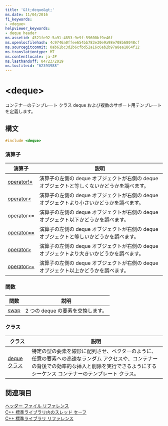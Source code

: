 ```yaml
---
title: '&lt;deque&gt;'
ms.date: 11/04/2016
f1_keywords:
- <deque>
helpviewer_keywords:
- deque header
ms.assetid: 4521fe92-5a91-4853-9e9f-59600bf9e46f
ms.openlocfilehash: 4c9746a0ffee654bb783e30e9a98e708b68048cf
ms.sourcegitcommit: 0ab61bc3d2b6cfbd52a16c6ab2b97a8ea1864f12
ms.translationtype: MT
ms.contentlocale: ja-JP
ms.lasthandoff: 04/23/2019
ms.locfileid: "62393988"
---
```

# <a name="ltdequegt"></a>&lt;deque&gt;

コンテナーのテンプレート クラス deque および複数のサポート用テンプレートを定義します。

## <a name="syntax"></a>構文

```cpp
#include <deque>
```

### <a name="operators"></a>演算子

|演算子|説明|
|-|-|
|[operator!=](../standard-library/deque-operators.md#op_neq)|演算子の左側の deque オブジェクトが右側の deque オブジェクトと等しくないかどうかを調べます。|
|[operator<](../standard-library/deque-operators.md#op_lt)|演算子の左側の deque オブジェクトが右側の deque オブジェクトより小さいかどうかを調べます。|
|[operator\<=](../standard-library/deque-operators.md#op_gt_eq)|演算子の左側の deque オブジェクトが右側の deque オブジェクト以下かどうかを調べます。|
|[operator==](../standard-library/deque-operators.md#op_eq_eq)|演算子の左側の deque オブジェクトが右側の deque オブジェクトと等しいかどうかを調べます。|
|[operator>](../standard-library/deque-operators.md#op_gt)|演算子の左側の deque オブジェクトが右側の deque オブジェクトより大きいかどうかを調べます。|
|[operator>=](../standard-library/deque-operators.md#op_gt_eq)|演算子の左側の deque オブジェクトが右側の deque オブジェクト以上かどうかを調べます。|

### <a name="functions"></a>関数

|関数|説明|
|-|-|
|[swap](../standard-library/deque-functions.md#swap)|2 つの deque の要素を交換します。|

### <a name="classes"></a>クラス

|クラス|説明|
|-|-|
|[deque クラス](../standard-library/deque-class.md)|特定の型の要素を線形に配列させ、ベクターのように、任意の要素への高速なランダム アクセスや、コンテナーの背後での効率的な挿入と削除を実行できるようにするシーケンス コンテナーのテンプレート クラス。|

## <a name="see-also"></a>関連項目

[ヘッダー ファイル リファレンス](../standard-library/cpp-standard-library-header-files.md)<br/>
[C++ 標準ライブラリ内のスレッド セーフ](../standard-library/thread-safety-in-the-cpp-standard-library.md)<br/>
[C++ 標準ライブラリ リファレンス](../standard-library/cpp-standard-library-reference.md)<br/>
